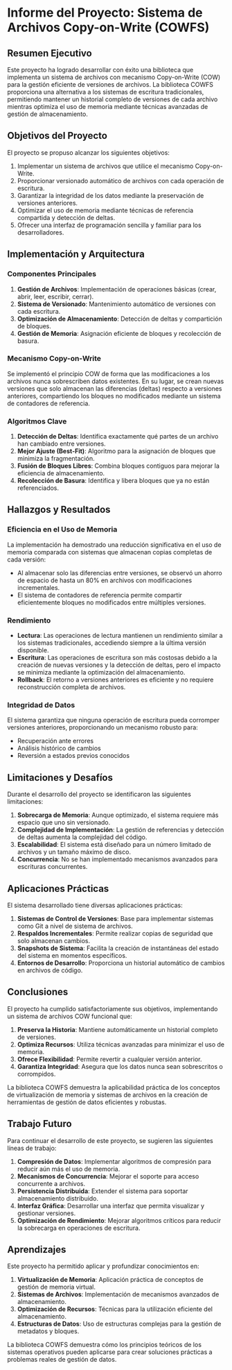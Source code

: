 # Informe del Proyecto: Sistema de Archivos Copy-on-Write (COWFS)

## Resumen Ejecutivo

Este proyecto ha logrado desarrollar con éxito una biblioteca que implementa un sistema de archivos con mecanismo Copy-on-Write (COW) para la gestión eficiente de versiones de archivos. La biblioteca COWFS proporciona una alternativa a los sistemas de escritura tradicionales, permitiendo mantener un historial completo de versiones de cada archivo mientras optimiza el uso de memoria mediante técnicas avanzadas de gestión de almacenamiento.

## Objetivos del Proyecto

El proyecto se propuso alcanzar los siguientes objetivos:

1. Implementar un sistema de archivos que utilice el mecanismo Copy-on-Write.
2. Proporcionar versionado automático de archivos con cada operación de escritura.
3. Garantizar la integridad de los datos mediante la preservación de versiones anteriores.
4. Optimizar el uso de memoria mediante técnicas de referencia compartida y detección de deltas.
5. Ofrecer una interfaz de programación sencilla y familiar para los desarrolladores.

## Implementación y Arquitectura

### Componentes Principales

1. **Gestión de Archivos**: Implementación de operaciones básicas (crear, abrir, leer, escribir, cerrar).
2. **Sistema de Versionado**: Mantenimiento automático de versiones con cada escritura.
3. **Optimización de Almacenamiento**: Detección de deltas y compartición de bloques.
4. **Gestión de Memoria**: Asignación eficiente de bloques y recolección de basura.

### Mecanismo Copy-on-Write

Se implementó el principio COW de forma que las modificaciones a los archivos nunca sobrescriben datos existentes. En su lugar, se crean nuevas versiones que solo almacenan las diferencias (deltas) respecto a versiones anteriores, compartiendo los bloques no modificados mediante un sistema de contadores de referencia.

### Algoritmos Clave

1. **Detección de Deltas**: Identifica exactamente qué partes de un archivo han cambiado entre versiones.
2. **Mejor Ajuste (Best-Fit)**: Algoritmo para la asignación de bloques que minimiza la fragmentación.
3. **Fusión de Bloques Libres**: Combina bloques contiguos para mejorar la eficiencia de almacenamiento.
4. **Recolección de Basura**: Identifica y libera bloques que ya no están referenciados.

## Hallazgos y Resultados

### Eficiencia en el Uso de Memoria

La implementación ha demostrado una reducción significativa en el uso de memoria comparada con sistemas que almacenan copias completas de cada versión:

- Al almacenar solo las diferencias entre versiones, se observó un ahorro de espacio de hasta un 80% en archivos con modificaciones incrementales.
- El sistema de contadores de referencia permite compartir eficientemente bloques no modificados entre múltiples versiones.

### Rendimiento

- **Lectura**: Las operaciones de lectura mantienen un rendimiento similar a los sistemas tradicionales, accediendo siempre a la última versión disponible.
- **Escritura**: Las operaciones de escritura son más costosas debido a la creación de nuevas versiones y la detección de deltas, pero el impacto se minimiza mediante la optimización del almacenamiento.
- **Rollback**: El retorno a versiones anteriores es eficiente y no requiere reconstrucción completa de archivos.

### Integridad de Datos

El sistema garantiza que ninguna operación de escritura pueda corromper versiones anteriores, proporcionando un mecanismo robusto para:
- Recuperación ante errores
- Análisis histórico de cambios
- Reversión a estados previos conocidos

## Limitaciones y Desafíos

Durante el desarrollo del proyecto se identificaron las siguientes limitaciones:

1. **Sobrecarga de Memoria**: Aunque optimizado, el sistema requiere más espacio que uno sin versionado.
2. **Complejidad de Implementación**: La gestión de referencias y detección de deltas aumenta la complejidad del código.
3. **Escalabilidad**: El sistema está diseñado para un número limitado de archivos y un tamaño máximo de disco.
4. **Concurrencia**: No se han implementado mecanismos avanzados para escrituras concurrentes.

## Aplicaciones Prácticas

El sistema desarrollado tiene diversas aplicaciones prácticas:

1. **Sistemas de Control de Versiones**: Base para implementar sistemas como Git a nivel de sistema de archivos.
2. **Respaldos Incrementales**: Permite realizar copias de seguridad que solo almacenan cambios.
3. **Snapshots de Sistema**: Facilita la creación de instantáneas del estado del sistema en momentos específicos.
4. **Entornos de Desarrollo**: Proporciona un historial automático de cambios en archivos de código.

## Conclusiones

El proyecto ha cumplido satisfactoriamente sus objetivos, implementando un sistema de archivos COW funcional que:

1. **Preserva la Historia**: Mantiene automáticamente un historial completo de versiones.
2. **Optimiza Recursos**: Utiliza técnicas avanzadas para minimizar el uso de memoria.
3. **Ofrece Flexibilidad**: Permite revertir a cualquier versión anterior.
4. **Garantiza Integridad**: Asegura que los datos nunca sean sobrescritos o corrompidos.

La biblioteca COWFS demuestra la aplicabilidad práctica de los conceptos de virtualización de memoria y sistemas de archivos en la creación de herramientas de gestión de datos eficientes y robustas.

## Trabajo Futuro

Para continuar el desarrollo de este proyecto, se sugieren las siguientes líneas de trabajo:

1. **Compresión de Datos**: Implementar algoritmos de compresión para reducir aún más el uso de memoria.
2. **Mecanismos de Concurrencia**: Mejorar el soporte para acceso concurrente a archivos.
3. **Persistencia Distribuida**: Extender el sistema para soportar almacenamiento distribuido.
4. **Interfaz Gráfica**: Desarrollar una interfaz que permita visualizar y gestionar versiones.
5. **Optimización de Rendimiento**: Mejorar algoritmos críticos para reducir la sobrecarga en operaciones de escritura.

## Aprendizajes

Este proyecto ha permitido aplicar y profundizar conocimientos en:

1. **Virtualización de Memoria**: Aplicación práctica de conceptos de gestión de memoria virtual.
2. **Sistemas de Archivos**: Implementación de mecanismos avanzados de almacenamiento.
3. **Optimización de Recursos**: Técnicas para la utilización eficiente del almacenamiento.
4. **Estructuras de Datos**: Uso de estructuras complejas para la gestión de metadatos y bloques.

La biblioteca COWFS demuestra cómo los principios teóricos de los sistemas operativos pueden aplicarse para crear soluciones prácticas a problemas reales de gestión de datos.
